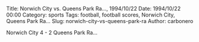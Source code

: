 Title: Norwich City vs. Queens Park Ra…, 1994/10/22
Date: 1994/10/22 00:00
Category: sports
Tags: football, football scores, Norwich City, Queens Park Ra…
Slug: norwich-city-vs-queens-park-ra
Author: carbonero


Norwich City 4 - 2 Queens Park Ra…
